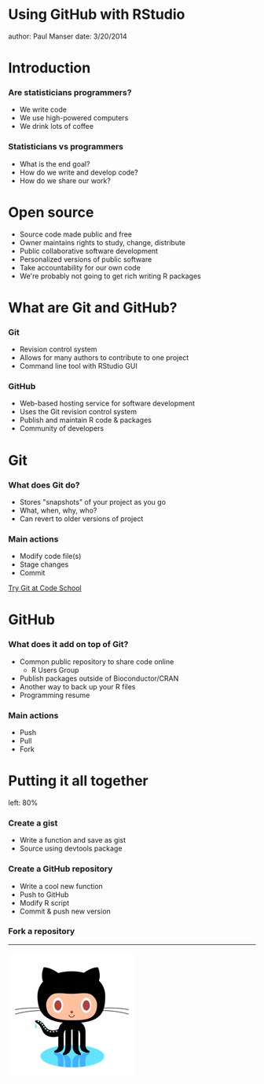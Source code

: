 Using GitHub with RStudio
========================================================
author: Paul Manser
date:  3/20/2014

Introduction
========================================================

### Are statisticians programmers?
* We write code  
* We use high-powered computers
* We drink lots of coffee

### Statisticians vs programmers
* What is the end goal?
* How do we write and develop code?
* How do we share our work?  

Open source
========================================================
* Source code made public and free
* Owner maintains rights to study, change, distribute  
* Public collaborative software development
* Personalized versions of public software  
* Take accountability for our own code
* We're probably not going to get rich writing R packages

What are Git and GitHub?
========================================================

### Git
* Revision control system
* Allows for many authors to contribute to one project
* Command line tool with RStudio GUI

### GitHub
* Web-based hosting service for software development
* Uses the Git revision control system
* Publish and maintain R code & packages
* Community of developers

Git
========================================================

### What does Git do?
* Stores "snapshots" of your project as you go
* What, when, why, who?
* Can revert to older versions of project

### Main actions
* Modify code file(s)
* Stage changes
* Commit 

[Try Git at Code School](http://try.github.io/levels/1/challenges/1)

GitHub
========================================================

### What does it add on top of Git?
* Common public repository to share code online   
    - R Users Group
* Publish packages outside of Bioconductor/CRAN
* Another way to back up your R files
* Programming resume

### Main actions
* Push
* Pull
* Fork


Putting it all together
========================================================
left: 80%
### Create a gist
* Write a function and save as gist
* Source using devtools package

### Create a GitHub repository
* Write a cool new function
* Push to GitHub
* Modify R script
* Commit & push new version  

### Fork a repository

***

![alt text](octocat.png)


